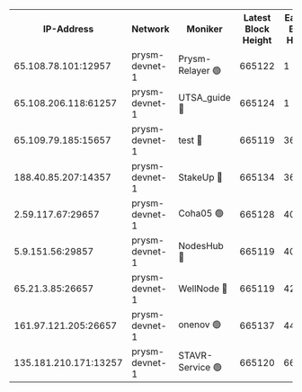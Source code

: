 


<table><tr><th>IP-Address</th><th>Network</th><th>Moniker</th><th>Latest Block Height</th><th>Earliest Block Height</th><th>Catching Up</th><th>Tx Index</th><th>Voting Power</th><th>Version</th><th>Scan Time</th></tr><tr><td>65.108.78.101:12957</td><td>prysm-devnet-1</td><td>Prysm-Relayer 🟢</td><td>665122</td><td>1</td><td>False</td><td>on</td><td>0</td><td>0.38.10</td><td>2024-10-20T08:45:21.824002147UTC</td></tr><tr><td>65.108.206.118:61257</td><td>prysm-devnet-1</td><td>UTSA_guide 🔴</td><td>665124</td><td>1</td><td>False</td><td>on</td><td>50836</td><td>0.38.10</td><td>2024-10-20T08:45:24.388227748UTC</td></tr><tr><td>65.109.79.185:15657</td><td>prysm-devnet-1</td><td>test 🔴</td><td>665119</td><td>366000</td><td>False</td><td>off</td><td>17058</td><td>0.38.10</td><td>2024-10-20T08:45:15.954537365UTC</td></tr><tr><td>188.40.85.207:14357</td><td>prysm-devnet-1</td><td>StakeUp 🔴</td><td>665134</td><td>366000</td><td>False</td><td>off</td><td>15001</td><td>0.38.10</td><td>2024-10-20T08:45:41.924447306UTC</td></tr><tr><td>2.59.117.67:29657</td><td>prysm-devnet-1</td><td>Coha05 🟢</td><td>665128</td><td>401000</td><td>False</td><td>off</td><td>0</td><td>0.38.10</td><td>2024-10-20T08:45:31.225423463UTC</td></tr><tr><td>5.9.151.56:29857</td><td>prysm-devnet-1</td><td>NodesHub 🔴</td><td>665119</td><td>406001</td><td>False</td><td>on</td><td>81484</td><td>0.38.10</td><td>2024-10-20T08:45:16.275827923UTC</td></tr><tr><td>65.21.3.85:26657</td><td>prysm-devnet-1</td><td>WellNode 🔴</td><td>665119</td><td>427000</td><td>False</td><td>off</td><td>15017</td><td>0.38.10</td><td>2024-10-20T08:45:16.788898268UTC</td></tr><tr><td>161.97.121.205:26657</td><td>prysm-devnet-1</td><td>onenov 🟢</td><td>665137</td><td>443000</td><td>False</td><td>on</td><td>0</td><td>0.38.10</td><td>2024-10-20T08:45:46.624641952UTC</td></tr><tr><td>135.181.210.171:13257</td><td>prysm-devnet-1</td><td>STAVR-Service 🟢</td><td>665120</td><td>660001</td><td>False</td><td>on</td><td>0</td><td>0.38.10</td><td>2024-10-20T08:45:19.330685379UTC</td></tr></table>